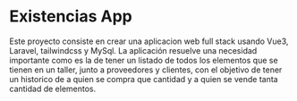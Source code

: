 # Existencias App
Este proyecto consiste en crear una aplicacion web full stack usando Vue3, Laravel, tailwindcss y MySql.
La aplicación resuelve una necesidad importante como es la de tener un listado de todos los elementos que se tienen en un taller, junto a proveedores y clientes, con el objetivo de tener un historico de a quien se compra que cantidad y a quien se vende tanta cantidad de elementos. 
